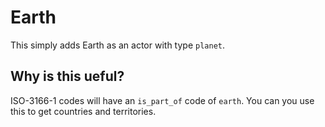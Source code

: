 # Earth

This simply adds Earth as an actor with type `planet`. 


## Why is this ueful?

ISO-3166-1 codes will have an `is_part_of` code of `earth`. You can you use this to get countries and territories.